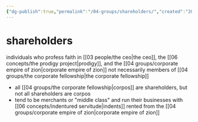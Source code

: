 ```yaml
---
{"dg-publish":true,"permalink":"/04-groups/shareholders/","created":"2024-10-28T09:12:50.605-05:00","updated":"2024-12-27T12:02:41.262-06:00"}
---
```


# shareholders
individuals who profess faith in [[03 people/the ceo\|the ceo]], the [[06 concepts/the prodigy project\|prodigy]], and the [[04 groups/corporate empire of zion\|corporate empire of zion]]
not necessarily members of [[04 groups/the corporate fellowship\|the corporate fellowship]]
- all [[04 groups/the corporate fellowship\|corpos]] are shareholders, but not all shareholders are corpos
- tend to be merchants or "middle class" and run their businesses with [[06 concepts/indentured servitude\|indents]] rented from the [[04 groups/corporate empire of zion\|corporate empire of zion]]